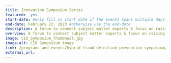 ```yaml
---
title: Innovation Symposium Series
featured:  yes
start-date: #only fill in start date if the events spans multiple days
end-date: February 22, 2023 #otherwise use the end-date
description: A forum to connect subject matter experts & focus on raising awareness, sharing lessons learned, and garner insights with regard to fraud detection and prevention.
overview: A forum to connect subject matter experts & focus on raising awareness, sharing lessons learned, and garner insights with regard to fraud detection and prevention.
image: CIO_Symposium_Thumbnail.jpg
image-alt: CIO Symposium image
link: /programs-and-events/hybrid-fraud-detection-prevention-symposium/
external_url: 
---
```


